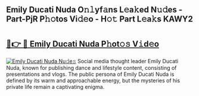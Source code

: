 ## Emily Ducati Nuda O𝚗𝚕yf𝚊ns L𝚎a𝚔ed N𝚞𝚍es - Part-PjR P𝚑𝚘tos Vi𝚍𝚎o - H𝚘𝚝 Part L𝚎a𝚔s KAWY2

# <h2><a href="http://kfcwke.oniu.top/?m=Emily+Ducati+Nuda">🔗👉 🔴 Emily Ducati Nuda P𝚑ot𝚘𝚜 V𝚒d𝚎o</a></h2>

[![Emily Ducati Nuda Nu𝚍e𝚜](https://i.imgur.com/0qMVB7G.gif)](http://kfcwke.oniu.top/?m=Emily+Ducati+Nuda)
Social media thought leader Emily Ducati Nuda, known for publishing dance and lifestyle content, consisting of presentations and vlogs. The public persona of Emily Ducati Nuda is defined by its warm and approachable energy, but the mysteries of his private life remain a captivating enigma.  
